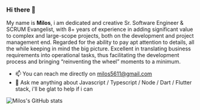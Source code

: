### Hi there 👋

My name is **Milos**, i am dedicated and creative Sr. Software Engineer & SCRUM Evangelist, with 8+ years of experience in adding significant value to complex and large-scope projects, both on the development and project management end. Regarded for the ability to pay apt attention to details, all the while keeping in mind the big picture. Excellent in translating business requirements into operational tasks, thus facilitating the development process and bringing “reinventing the wheel” moments to a minimum. 

- 📫 You can reach me directly on milos5611@gmail.com
- 💬 Ask me anything about Javascript / Typescript / Node / Dart / Flutter stack, i'll be glat to help if i can

![Milos's GitHub stats](https://github-readme-stats.vercel.app/api?username=Milos5611&count_private=true&show_icons=true)

<!--
**Milos5611/Milos5611** is a ✨ _special_ ✨ repository because its `README.md` (this file) appears on your GitHub profile.

Here are some ideas to get you started:

- 🔭 I’m currently working on ...
- 🌱 I’m currently learning ...
- 👯 I’m looking to collaborate on ...
- 🤔 I’m looking for help with ...
- 💬 Ask me about ...
- 📫 How to reach me: ...
- 😄 Pronouns: ...
- ⚡ Fun fact: ...
-->

